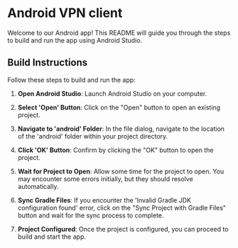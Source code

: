 # Android VPN client

Welcome to our Android app! This README will guide you through the steps to build and run the app using Android Studio.

## Build Instructions

Follow these steps to build and run the app:

1. **Open Android Studio**: Launch Android Studio on your computer.

2. **Select 'Open' Button**: Click on the "Open" button to open an existing project.

3. **Navigate to 'android' Folder**: In the file dialog, navigate to the location of the 'android' folder within your project directory.

4. **Click 'OK' Button**: Confirm by clicking the "OK" button to open the project.

5. **Wait for Project to Open**: Allow some time for the project to open. You may encounter some errors initially, but they should resolve automatically.

6. **Sync Gradle Files**: If you encounter the 'Invalid Gradle JDK configuration found' error, click on the "Sync Project with Gradle Files" button and wait for the sync process to complete.

7. **Project Configured**: Once the project is configured, you can proceed to build and start the app.
